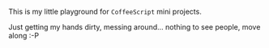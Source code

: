 This is my little playground for `CoffeeScript` mini projects.

Just getting my hands dirty, messing around... nothing to see people, move along :-P

